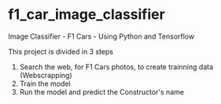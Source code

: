 # f1_car_image_classifier
Image Classifier - F1 Cars - Using Python and Tensorflow

This project is divided in 3 steps

1) Search the web, for F1 Cars photos, to create trainning data (Webscrapping)
2) Train the model
3) Run the model and predict the Constructor's name
  
